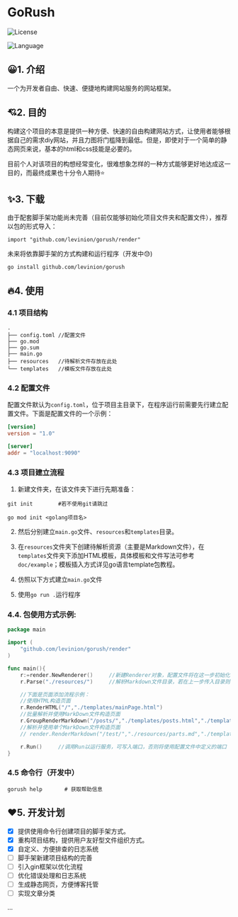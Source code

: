 # GoRush

![License](https://img.shields.io/badge/license-Apache--2.0-orange)

![Language](https://img.shields.io/badge/language-go-brightgreen)

## 😀1. 介绍

一个为开发者自由、快速、便捷地构建网站服务的网站框架。

## 💘2. 目的

构建这个项目的本意是提供一种方便、快速的自由构建网站方式，让使用者能够根据自己的需求diy网站，并且力图将门槛降到最低。但是，即使对于一个简单的静态网页来说，基本的html和css技能是必要的。

目前个人对该项目的构想经常变化，很难想象怎样的一种方式能够更好地达成这一目的，而最终成果也十分令人期待:star:

## ✨3. 下载

由于配套脚手架功能尚未完善（目前仅能够初始化项目文件夹和配置文件），推荐以包的形式导入：
```shell
import "github.com/levinion/gorush/render"
```

未来将依靠脚手架的方式构建和运行程序（开发中:sweat:)

```shell
go install github.com/levinion/gorush
```

## 🔥4. 使用
### 4.1 项目结构
```shell
.
├── config.toml //配置文件
├── go.mod
├── go.sum
├── main.go
├── resources   //待解析文件存放在此处
└── templates   //模板文件存放在此处
```

### 4.2 配置文件
配置文件默认为`config.toml`，位于项目主目录下，在程序运行前需要先行建立配置文件。下面是配置文件的一个示例：
```toml
[version]
version = "1.0"

[server]
addr = "localhost:9090"
```
### 4.3 项目建立流程
1. 新建文件夹，在该文件夹下进行先期准备：
```shell
git init        #若不使用git请跳过

go mod init <golang项目名>
```
2. 然后分别建立`main.go`文件、`resources`和`templates`目录。

3. 在`resources`文件夹下创建待解析资源（主要是Markdown文件），在`templates`文件夹下添加HTML模板，具体模板和文件写法可参考`doc/example`；模板插入方式详见go语言template包教程。

4. 仿照以下方式建立`main.go`文件

5. 使用`go run .`运行程序

### 4.4. 包使用方式示例:
```go
package main

import (
	"github.com/levinion/gorush/render"
)

func main(){
	r:=render.NewRenderer()		//新建Renderer对象，配置文件将在这一步初始化
	r.Parse("./resources/")		//解析Markdown文件目录，若在上一步传入目录则可略去

	//下面是页面添加流程示例：
    //使用HTML构造页面
	r.RenderHTML("/","./templates/mainPage.html")
    //批量解析并使用MarkDown文件构造页面
	r.GroupRenderMarkdown("/posts/","./templates/posts.html","./templates/default.html")
    //解析并使用单个MarkDown文件构造页面
	// render.RenderMarkdown("/test/","./resources/parts.md","./templates/default.html")

	r.Run()		//调用Run以运行服务，可写入端口，否则将使用配置文件中定义的端口
}

```

### 4.5 命令行（开发中）
```shell
gorush help       # 获取帮助信息
```

## ❤️5. 开发计划
- [x] 提供使用命令行创建项目的脚手架方式。
- [x] 重构项目结构，提供用户友好型文件组织方式。
- [x] 自定义、方便排查的日志系统
- [ ] 脚手架新建项目结构的完善
- [ ] 引入gin框架以优化流程
- [ ] 优化错误处理和日志系统
- [ ] 生成静态网页，方便博客托管
- [ ] 实现文章分类

...